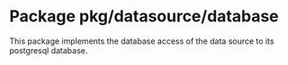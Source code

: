 # Package pkg/datasource/database

This package implements the database access of the data source to its postgresql database.
